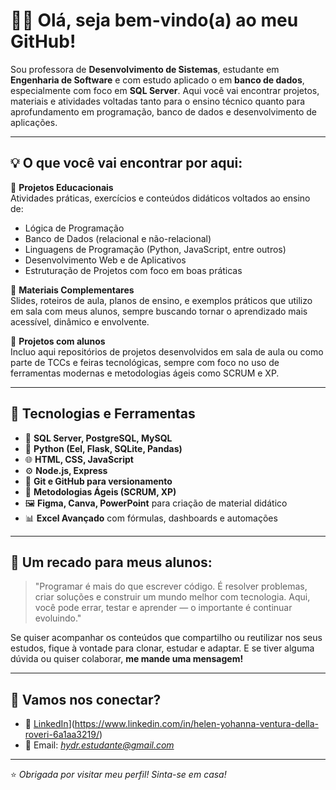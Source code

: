# 👩‍🏫 Olá, seja bem-vindo(a) ao meu GitHub!

Sou professora de **Desenvolvimento de Sistemas**, estudante em **Engenharia de Software** e com estudo aplicado o em **banco de dados**, especialmente com foco em **SQL Server**. Aqui você vai encontrar projetos, materiais e atividades voltadas tanto para o ensino técnico quanto para aprofundamento em programação, banco de dados e desenvolvimento de aplicações.

---

## 💡 O que você vai encontrar por aqui:

📘 **Projetos Educacionais**  
Atividades práticas, exercícios e conteúdos didáticos voltados ao ensino de:
- Lógica de Programação
- Banco de Dados (relacional e não-relacional)
- Linguagens de Programação (Python, JavaScript, entre outros)
- Desenvolvimento Web e de Aplicativos
- Estruturação de Projetos com foco em boas práticas

🧠 **Materiais Complementares**  
Slides, roteiros de aula, planos de ensino, e exemplos práticos que utilizo em sala com meus alunos, sempre buscando tornar o aprendizado mais acessível, dinâmico e envolvente.

🧪 **Projetos com alunos**  
Incluo aqui repositórios de projetos desenvolvidos em sala de aula ou como parte de TCCs e feiras tecnológicas, sempre com foco no uso de ferramentas modernas e metodologias ágeis como SCRUM e XP.

---

## 🚀 Tecnologias e Ferramentas

- 💾 **SQL Server, PostgreSQL, MySQL**
- 🐍 **Python (Eel, Flask, SQLite, Pandas)**
- 🌐 **HTML, CSS, JavaScript**
- ⚙️ **Node.js, Express**
- 🔧 **Git e GitHub para versionamento**
- 🧠 **Metodologias Ágeis (SCRUM, XP)**
- 🖼️ **Figma, Canva, PowerPoint** para criação de material didático
- 📊 **Excel Avançado** com fórmulas, dashboards e automações

---

## 📣 Um recado para meus alunos:

> "Programar é mais do que escrever código. É resolver problemas, criar soluções e construir um mundo melhor com tecnologia. Aqui, você pode errar, testar e aprender — o importante é continuar evoluindo."

Se quiser acompanhar os conteúdos que compartilho ou reutilizar nos seus estudos, fique à vontade para clonar, estudar e adaptar. E se tiver alguma dúvida ou quiser colaborar, **me mande uma mensagem!**

---

## 🤝 Vamos nos conectar?

- 💼 [LinkedIn]([https://linkedin.com)](https://www.linkedin.com/in/helen-yohanna-ventura-della-roveri-6a1aa3219/) 
- 📧 Email: *hydr.estudante@gmail.com*

---

⭐ *Obrigada por visitar meu perfil! Sinta-se em casa!*
